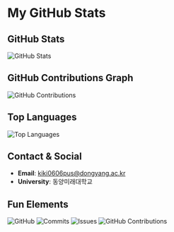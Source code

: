 # My GitHub Stats

## GitHub Stats
![GitHub Stats](https://github-readme-stats.vercel.app/api?username=jojeongin313&show_icons=true&theme=radical)

## GitHub Contributions Graph
![GitHub Contributions](https://github-readme-streak-stats.herokuapp.com/?user=jojeongin313&theme=radical)

## Top Languages
![Top Languages](https://github-readme-stats.vercel.app/api/top-langs/?username=jojeongin313&layout=compact&theme=radical)

## Contact & Social
- **Email**: [kiki0606pus@dongyang.ac.kr](mailto:kiki0606pus@dongyang.ac.kr)
- **University**: 동양미래대학교

## Fun Elements
![GitHub](https://img.shields.io/badge/GitHub-%40your-username-blue)
![Commits](https://img.shields.io/badge/Commits-58-green)
![Issues](https://img.shields.io/badge/Issues-2-yellow)
![GitHub Contributions](https://your-username.github.io/your-repository-name/graph.png)
